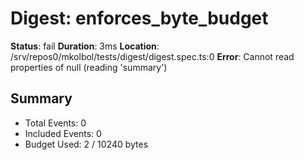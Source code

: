 # Digest: enforces_byte_budget

**Status**: fail
**Duration**: 3ms
**Location**: /srv/repos0/mkolbol/tests/digest/digest.spec.ts:0
**Error**: Cannot read properties of null (reading 'summary')

## Summary
- Total Events: 0
- Included Events: 0
- Budget Used: 2 / 10240 bytes
